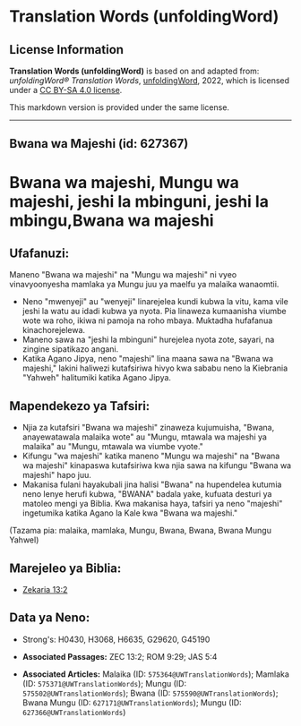 # Translation Words (unfoldingWord)

## License Information

**Translation Words (unfoldingWord)** is based on and adapted from: _unfoldingWord® Translation Words_, [unfoldingWord](https://unfoldingword.org/utw), 2022, which is licensed under a [CC BY-SA 4.0 license](https://creativecommons.org/licenses/by-sa/4.0/legalcode.en).

This markdown version is provided under the same license.



--------------------------------

## Bwana  wa Majeshi (id: 627367)

Bwana wa majeshi, Mungu wa majeshi, jeshi la mbinguni, jeshi la mbingu,Bwana wa majeshi
=======================================================================================

Ufafanuzi:
----------

Maneno "Bwana wa majeshi" na "Mungu wa majeshi" ni vyeo vinavyoonyesha mamlaka ya Mungu juu ya maelfu ya malaika wanaomtii.

* Neno "mwenyeji" au "wenyeji" linarejelea kundi kubwa la vitu, kama vile jeshi la watu au idadi kubwa ya nyota. Pia linaweza kumaanisha viumbe wote wa roho, ikiwa ni pamoja na roho mbaya. Muktadha hufafanua kinachorejelewa.
* Maneno sawa na "jeshi la mbinguni" hurejelea nyota zote, sayari, na zingine sipatikazo angani.
* Katika Agano Jipya, neno "majeshi" lina maana sawa na "Bwana wa majeshi," lakini haliwezi kutafsiriwa hivyo kwa sababu neno la Kiebrania "Yahweh" halitumiki katika Agano Jipya.

Mapendekezo ya Tafsiri:
-----------------------

* Njia za kutafsiri "Bwana wa majeshi" zinaweza kujumuisha, "Bwana, anayewatawala malaika wote" au "Mungu, mtawala wa majeshi ya malaika" au "Mungu, mtawala wa viumbe vyote."
* Kifungu "wa majeshi" katika maneno "Mungu wa majeshi" na "Bwana wa majeshi" kinapaswa kutafsiriwa kwa njia sawa na kifungu "Bwana wa majeshi" hapo juu.
* Makanisa fulani hayakubali jina halisi "Bwana" na hupendelea kutumia neno lenye herufi kubwa, "BWANA" badala yake, kufuata desturi ya matoleo mengi ya Biblia. Kwa makanisa haya, tafsiri ya neno "majeshi" ingetumika katika Agano la Kale kwa "Bwana wa majeshi."

(Tazama pia: malaika, mamlaka, Mungu, Bwana, Bwana, Bwana Mungu Yahwel)

Marejeleo ya Biblia:
--------------------

* [Zekaria 13:2](https://ref.ly/Zech13:2)

Data ya Neno:
-------------

* Strong's: H0430, H3068, H6635, G29620, G45190

* **Associated Passages:** ZEC 13:2; ROM 9:29; JAS 5:4
* **Associated Articles:** Malaika (ID: `575364@UWTranslationWords`); Mamlaka (ID: `575371@UWTranslationWords`); Mungu (ID: `575502@UWTranslationWords`); Bwana (ID: `575590@UWTranslationWords`); Bwana Mungu (ID: `627171@UWTranslationWords`); Mungu (ID: `627366@UWTranslationWords`)


